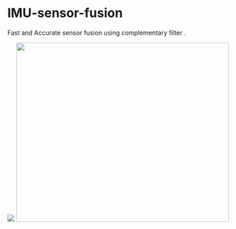 # IMU-sensor-fusion
Fast and Accurate sensor fusion using complementary filter .

<img src='https://github.com/abidKiller/IMU-sensor-fusion/steps.jpg'>

<img src="https://media.giphy.com/media/6vu7Z9iDZ7xfNb6ARy/giphy.gif" width="480" height="404">
